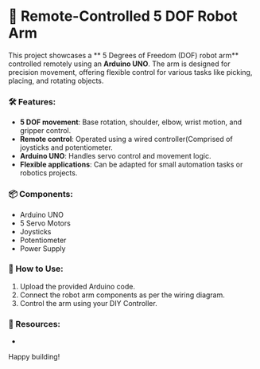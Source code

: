 # 🤖 Remote-Controlled 5 DOF Robot Arm

This project showcases a ** 5 Degrees of Freedom (DOF) robot arm** controlled remotely using an **Arduino UNO**. The arm is designed for precision movement, offering flexible control for various tasks like picking, placing, and rotating objects.

### 🛠️ Features:
- **5 DOF movement**: Base rotation, shoulder, elbow, wrist motion, and gripper control.
- **Remote control**: Operated using a wired controller(Comprised of joysticks and potentiometer.
- **Arduino UNO**: Handles servo control and movement logic.
- **Flexible applications**: Can be adapted for small automation tasks or robotics projects.

### 📦 Components:
- Arduino UNO  
- 5 Servo Motors  
- Joysticks
- Potentiometer  
- Power Supply  

### 🚀 How to Use:
1. Upload the provided Arduino code.
2. Connect the robot arm components as per the wiring diagram.
3. Control the arm using your DIY Controller.

### 🔗 Resources:
- 

Happy building!
